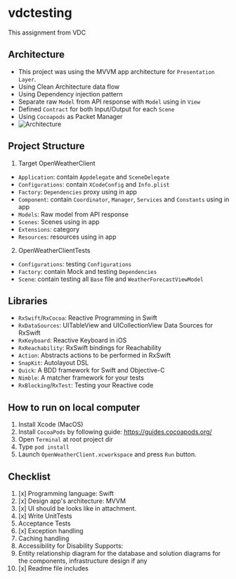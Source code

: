 # vdctesting
This assignment from VDC

## Architecture
- This project was using the MVVM app architecture for `Presentation Layer`.
- Using Clean Architecture data flow
- Using Dependency injection pattern  
- Separate raw `Model` from API response with `Model` using in `View`
- Defined `Contract` for both Input/Output for each `Scene`
- Using `Cocoapods` as Packet Manager
- ![Architecture](https://i.ibb.co/Sn4hh2p/IMG-0065.png)

## Project Structure
1. Target OpenWeatherClient
- `Application`: contain `Appdelegate` and `SceneDelegate`
- `Configurations`: contain `XCodeConfig` and `Info.plist`
- `Factory`: `Dependencies` proxy using in app
- `Component`: contain `Coordinator`, `Manager`, `Services` and `Constants` using in app
- `Models`: Raw model from API response
- `Scenes`: Scenes using in app
- `Extensions`: category
- `Resources`: resources using in app

2. OpenWeatherClientTests
- `Configurations`: testing `Configurations`
- `Factory`: contain Mock and testing `Dependencies`
- `Scene`: contain testing all `Base` file and `WeatherForecastViewModel`

## Libraries
- `RxSwift`/`RxCocoa`: Reactive Programming in Swift
- `RxDataSources`: UITableView and UICollectionView Data Sources for RxSwift
- `RxKeyboard`: Reactive Keyboard in iOS
- `RxReachability`: RxSwift bindings for Reachability
- `Action`: Abstracts actions to be performed in RxSwift
- `SnapKit`: Autolayout DSL
- `Quick`: A BDD framework for Swift and Objective-C
- `Nimble`: A matcher framework for your tests
- `RxBlocking`/`RxTest`: Testing your Reactive code


## How to run on local computer
1. Install Xcode (MacOS)
1. Install `CocoaPods` by following guide: https://guides.cocoapods.org/
2. Open `Terminal` at root project dir
3. Type `pod install`
4. Launch `OpenWeatherClient.xcworkspace` and press `Run` button.

## Checklist
1. [x] Programming language: Swift
2. [x] Design app's architecture: MVVM
3. [x] UI should be looks like in attachment.
4. [x] Write UnitTests
5. Acceptance Tests
6. [x] Exception handling
7. Caching handling
8. Accessibility for Disability Supports:
9. Entity relationship diagram for the database and solution diagrams for the components, infrastructure design if any
10. [x] Readme file includes
 
